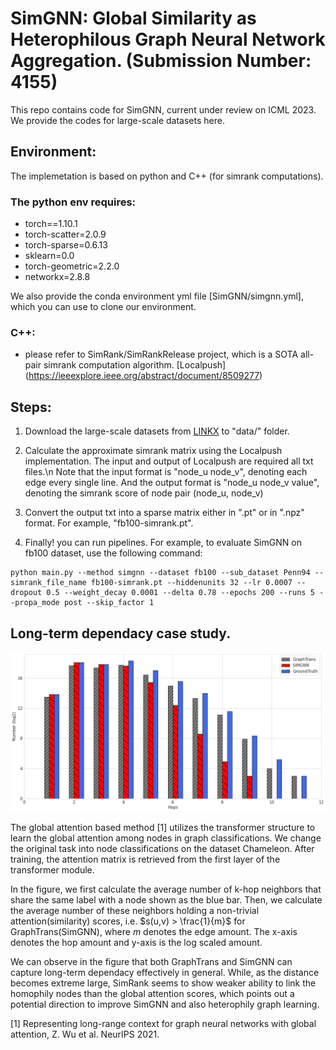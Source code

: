 # SimGNN: Global Similarity as Heterophilous Graph Neural Network Aggregation. (Submission Number: 4155)
This repo contains code for SimGNN, current under review on ICML 2023. We provide the codes for large-scale datasets here.

## Environment:
The implemetation is based on python and C++ (for simrank computations). 

### The python env requires:

- torch==1.10.1
- torch-scatter=2.0.9
- torch-sparse=0.6.13
- sklearn=0.0
- torch-geometric=2.2.0
- networkx=2.8.8

We also provide the conda environment yml file [SimGNN/simgnn.yml], which you can use to clone our environment.

### C++:
- please refer to SimRank/SimRankRelease project, which is a SOTA all-pair simrank computation algorithm. [Localpush] (https://ieeexplore.ieee.org/abstract/document/8509277)

## Steps:

1. Download the large-scale datasets from [LINKX](https://github.com/CUAI/Non-Homophily-Large-Scale) to "data/" folder.

2. Calculate the approximate simrank matrix using the Localpush implementation. The input and output of Localpush are required all txt files.\n 
Note that the input format is "node_u node_v", denoting each edge every single line. And the output format is "node_u node_v value", denoting the simrank score of node pair (node_u, node_v)


3. Convert the output txt into a sparse matrix either in ".pt" or in ".npz" format. For example, "fb100-simrank.pt".

4. Finally! you can run pipelines. For example, to evaluate SimGNN on fb100 dataset, use the following command:

```
python main.py --method simgnn --dataset fb100 --sub_dataset Penn94 --simrank_file_name fb100-simrank.pt --hiddenunits 32 --lr 0.0007 --dropout 0.5 --weight_decay 0.0001 --delta 0.78 --epochs 200 --runs 5 --propa_mode post --skip_factor 1
```

## Long-term dependacy case study.

![avatar](case.png)

The global attention based method [1] utilizes the transformer structure to learn the global attention among nodes in graph classifications. We change the original task into node classifications on the dataset Chameleon. After training, the attention matrix is retrieved from the first layer of the transformer module. 

In the figure, we first calculate the average number of k-hop neighbors that share the same label with a node shown as the blue bar. Then, we calculate the average number of these neighbors holding a non-trivial attention(similarity) scores, i.e. $s(u,v) > \frac{1}{m}$ for GraphTrans(SimGNN), where $m$ denotes the edge amount. The x-axis denotes the hop amount and y-axis is the log scaled amount.

We can observe in the figure that both GraphTrans and SimGNN can capture long-term dependacy effectively in general. While, as the distance becomes extreme large, SimRank seems to show weaker ability to link the homophily nodes than the global attention scores, which points out a potential direction to improve SimGNN and also heterophily graph learning.

[1] Representing long-range context for graph neural networks with global attention, Z. Wu et al. NeurIPS 2021.
